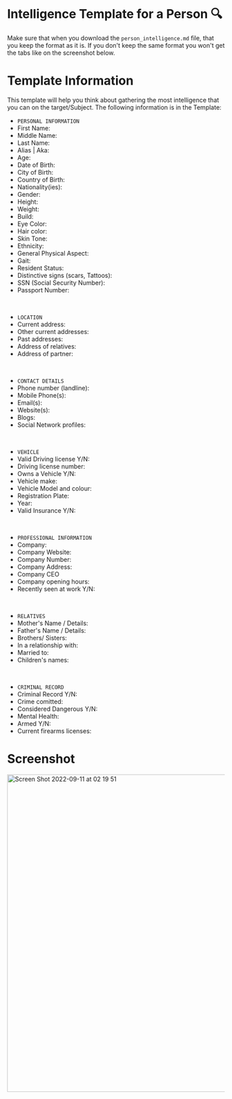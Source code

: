 # Intelligence Template for a Person 🔍
Make sure that when you download the `person_intelligence.md` file, that you keep the format as it is. If you don't keep the same format you won't get the tabs like on the screenshot below.

# Template Information
This template will help you think about gathering the most intelligence that you can on the target/Subject.
The following information is in the Template:

- `PERSONAL INFORMATION`
 - First Name:
 - Middle Name:
 - Last Name:
 - Alias | Aka: 
 - Age:
 - Date of Birth:
 - City of Birth:
 - Country of Birth:
 - Nationality(ies):
 - Gender:
 - Height:
 - Weight:
 - Build: 
 - Eye Color: 
 - Hair color:
 - Skin Tone: 
 - Ethnicity:
 - General Physical Aspect: 
 - Gait: 
 - Resident Status: 
 - Distinctive signs (scars, Tattoos):
 - SSN (Social Security Number): 
 - Passport Number: 

<br>

- `LOCATION`
 - Current address: 
 - Other current addresses: 
 - Past addresses: 
 - Address of relatives:
 - Address of partner: 

<br>

- `CONTACT DETAILS`
 - Phone number (landline): 
 - Mobile Phone(s):
 - Email(s): 
 - Website(s):
 - Blogs: 
 - Social Network profiles: 

<br>

- `VEHICLE`
 - Valid Driving license Y/N: 
 - Driving license number: 
 - Owns a Vehicle Y/N: 
 - Vehicle make:
 - Vehicle Model and colour: 
 - Registration Plate: 
 - Year: 
 - Valid Insurance Y/N: 

<br>

- `PROFESSIONAL INFORMATION`
 - Company: 
 - Company Website: 
 - Company Number:
 - Company Address: 
 - Company CEO
 - Company opening hours: 
 - Recently seen at work Y/N:

<br>

- `RELATIVES`
 - Mother's Name / Details:
 - Father's Name / Details:
 - Brothers/ Sisters: 
 - In a relationship with:
 - Married to: 
 - Children's names: 

<br>

- `CRIMINAL RECORD`
 - Criminal Record Y/N: 
 - Crime comitted: 
 - Considered Dangerous Y/N: 
 - Mental Health: 
 - Armed Y/N: 
 - Current firearms licenses: 


# Screenshot
<img width="733" alt="Screen Shot 2022-09-11 at 02 19 51" src="https://user-images.githubusercontent.com/104733166/189506658-8a0803b4-43b2-4dfa-ba22-07b2bf1f11cf.png">
